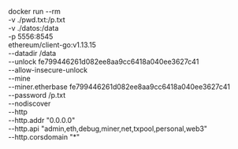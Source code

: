 docker run --rm \
  -v ./pwd.txt:/p.txt \
  -v ./datos:/data \
  -p 5556:8545 \
  ethereum/client-go:v1.13.15 \
  --datadir /data \
  --unlock fe799446261d082ee8aa9cc6418a040ee3627c41 \
  --allow-insecure-unlock \
  --mine \
  --miner.etherbase fe799446261d082ee8aa9cc6418a040ee3627c41 \
  --password /p.txt \
  --nodiscover \
  --http \
  --http.addr "0.0.0.0" \
  --http.api "admin,eth,debug,miner,net,txpool,personal,web3" \
  --http.corsdomain "*"

